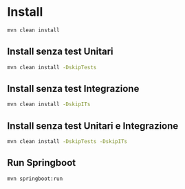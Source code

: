 # Install
```bash
mvn clean install
```

## Install senza test Unitari
```bash
mvn clean install -DskipTests
```

## Install senza test Integrazione
```bash
mvn clean install -DskipITs
```

## Install senza test Unitari e Integrazione
```bash
mvn clean install -DskipTests -DskipITs
```

## Run Springboot
```bash
mvn springboot:run
```


